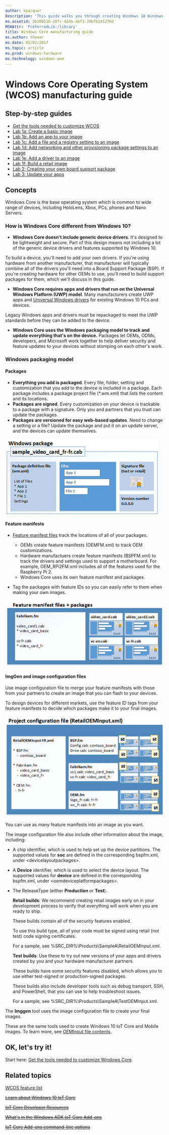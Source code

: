 ```yaml
---
author: kpacquer
Description: 'This guide walks you through creating Windows 10 Windows Core images that can be flashed to retail devices and maintained after they have been delivered to your customers.'
ms.assetid: 2b208536-20fc-42da-abf3-39bfb141276d
MSHAttr: 'PreferredLib:/library'
title: Windows Core manufacturing guide
ms.author: themar
ms.date: 05/02/2017
ms.topic: article
ms.prod: windows-hardware
ms.technology: windows-oem
---
```


# Windows Core Operating System (WCOS) manufacturing guide

## <span id="Step-by-step guides"></span><span id="scenarios"></span><span id="SCENARIOS"></span>Step-by-step guides
-   [Get the tools needed to customize WCOS](set-up-your-pc-to-customize-core.md)
-   [Lab 1a: Create a basic image](create-a-basic-image.md)
-   [Lab 1b: Add an app to your image](deploy-your-app-with-a-standard-board.md)
-   [Lab 1c: Add a file and a registry setting to an image](add-a-registry-setting-to-an-image.md)
-   [Lab 1d: Add networking and other provisioning package settings to an image](add-a-provisioning-package-to-an-image.md)
-   [Lab 1e: Add a driver to an image](add-a-driver-to-an-image.md)
-   [Lab 1f: Build a retail image](build-retail-image.md)
-   [Lab 2: Creating your own board support package](create-a-new-bsp.md)
-   [Lab 3: Update your apps](https://msdn.microsoft.com/windows/hardware/commercialize/service/iot/updating-iot-core-apps)


## <span id="Concepts"></span><span id="concepts"></span><span id="CONCEPTS"></span>Concepts

Windows Core is the base operating system which is common to wide range of devices, including HoloLens, Xbox, PCs, phones and Nano Servers. 

### How is Windows Core different from Windows 10?

* **Windows Core doesn't include generic device drivers**. It's designed to be lightweight and secure. Part of this design means not including a lot of the generic device drivers and features supported by Windows 10. 

To build a device, you'll need to add your own drivers. If you're using hardware from another manufacturer, that manufacturer will typically combine all of the drivers you'll need into a Board Support Package (BSP). If you're creating hardware for other OEMs to use, you'll need to build support packages for them, which we'll discuss in this guide.

* **Windows Core requires apps and drivers that run on the Universal Windows Platform (UWP) model**. Many manufacturers create UWP apps and [Universal Windows drivers](https://docs.microsoft.com/en-us/windows-hardware/drivers/develop/getting-started-with-universal-drivers) for existing Windows 10 PCs and devices.

Legacy Windows apps and drivers must be repackaged to meet the UWP standards before they can be added to the device. 

* **Windows Core uses the Windows packaging model to track and update everything that's on the device.** Packages let OEMs, ODMs, developers, and Microsoft work together to help deliver security and feature updates to your devices without stomping on each other's work.

### Windows packaging model

#### Packages
*  **Everything you add is packaged**. Every file, folder, setting and customization that you add to the device is included in a package. Each package includes a package project file (*.wm.xml) that lists the content and its locations.
*  **Packages are signed**. Every customization on your device is trackable to a package with a signature. Only you and partners that you trust can update the packages.
*  **Packages are versioned for easy web-based updates**. Need to change a setting or a file? Update the package and put it on an update server, and the devices can update themselves.

![A sample package file (sample_pkg.cab) includes a package definition file, package contents like apps, drivers, and files, plus a signature file and a version number](images/WCOSPackages.png)

#### <span id="Feature_manifests__FMs_"></span><span id="feature_manifests__fms_"></span><span id="FEATURE_MANIFESTS__FMS_"></span>Feature manifests

* [Feature manifest files]((https://msdn.microsoft.com/library/windows/hardware/dn756745)) track the locations of all of your packages. 
  -  OEMs create feature manifests (OEMFM.xml) to track OEM customizations.
  -  Hardware manufactuers create feature manifests (BSPFM.xml) to track the drivers and settings used to support a motherboard. For example, OEM\_RPi2FM.xml includes all of the features used for the Raspberry Pi 2.
  -  Windows Core uses its own feature manifest and packages.

* Tag the packages with feature IDs so you can easily refer to them when making your own images.

![A sample feature manifest (feature manifest) includes paths to the package file, and assigns them feature IDs](images/WCOS-feature_manifest.png)

#### <span id="image_configuration_file"></span>ImgGen and image configuration files

Use image configuration file to merge your feature manifests with those from your partners to create an image that you can flash to your devices.

To design devices for different markets, use the feature ID tags from your feature manifests to decide which packages make it to your final images.

![A sample feature manifest (TestOEMInput-FR.xml) uses feature IDs from the feature manifests to define what packages are included in the build (from BSP.fm: config.cab, drive.cab, hdmi.cab, and chips.cab; from fabrikam.fm: vc1.cab, vc-fr.cab; from OEM.fm: logo-fr.cab, wc_fr.cab)](images/Project-Config-File.png)

You can use as many feature manifests into an image as you want.

The image configuration file also include other information about the image, including:

-   A chip identifier, which is used to help set up the device partitions. The supported values for **soc** are defined in the corresponding bspfm.xml, under \<devicelayoutpackages>.

-   A **Device** identifier, which is used to select the device layout. The supported values for **device** are defined in the corresponding bspfm.xml, under \<oemdeviceplatformpackages>.

-   The ReleaseType (either **Production** or **Test**).

    **Retail builds**: We recommend creating retail images early on in your development process to verify that everything will work when you are ready to ship.

    These builds contain all of the security features enabled.

    To use this build type, all of your code must be signed using retail (not test) code signing certificates.

    For a sample, see %SRC\_DIR%\\Products\\SampleA\\RetailOEMInput.xml.

    **Test builds**: Use these to try out new versions of your apps and drivers created by you and your hardware manufacturer partners.

    These builds have some security features disabled, which allows you to use either test-signed or production-signed packages.

    These builds also include developer tools such as debug transport, SSH, and PowerShell, that you can use to help troubleshoot issues.

    For a sample, see %SRC\_DIR%\\Products\\SampleA\\TestOEMInput.xml.

The **Imggen** tool uses the image configuration file to create your final images.

These are the same tools used to create Windows 10 IoT Core and Mobile images. To learn more, see [OEMInput file contents](https://msdn.microsoft.com/library/windows/hardware/dn756778).



## <span id="OK__let_s_try_it_"></span><span id="ok__let_s_try_it_"></span><span id="OK__LET_S_TRY_IT_"></span>OK, let's try it!

Start here: [Get the tools needed to customize Windows Core](set-up-your-pc-to-customize-core.md).

## <span id="related_topics"></span>Related topics

[WCOS feature list](core-feature-list.md)

~~[Learn about Windows 10 IoT Core](https://developer.microsoft.com/windows/iot/iotcore)~~

~~[IoT Core Developer Resources](https://developer.microsoft.com/windows/iot)~~

~~[What's in the Windows ADK IoT Core Add-ons](iot-core-adk-addons.md)~~

~~[IoT Core Add-ons command-line options](iot-core-adk-addons-command-line-options.md)~~

 

 



